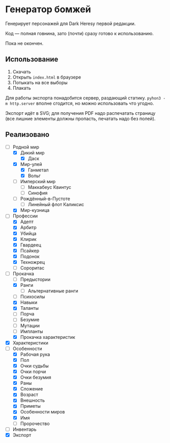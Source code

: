 # Генератор бомжей

Генерирует персонажей для Dark Heresy первой редакции.

Код — полная говнина, зато (почти) сразу готово к использованию.

Пока не окончен.

## Использование

 1. Скачать
 2. Открыть `index.html` в браузере
 3. Потыкать на все выборы
 4. Плакать

Для работы экспорта понадобится сервер, раздающий статику.
`pyhon3 -m http.server` вполне сгодится, но можно использовать
что угодно.

Экспорт идёт в SVG; для получения PDF надо распечатать страницу
(все лишние элементы должны пропасть, печатать надо без полей).

## Реализовано

 - [ ] Родной мир
   - [x] Дикий мир
     - [x] Даск
   - [x] Мир-улей
     - [x] Ганметал
     - [x] Вольг
   - [ ] Имперский мир
     - [ ] Маккабеус Квинтус
     - [ ] Синофия
   - [ ] Рождённый-в-Пустоте
     - [ ] Линейный флот Каликсис
   - [x] Мир-кузница
 - [ ] Профессии
   - [x] Адепт
   - [x] Арбитр
   - [x] Убийца
   - [x] Клирик
   - [x] Гвардеец
   - [X] Псайкер
   - [X] Подонок
   - [X] Техножрец
   - [ ] Сороритас
 - [ ] Прокачка
   - [ ] Предыстории
   - [X] Ранги
     - [ ] Альтернативные ранги
   - [ ] Психосилы
   - [x] Навыки
   - [x] Таланты
   - [ ] Порча
   - [ ] Безумие
   - [ ] Мутации
   - [ ] Импланты
   - [X] Прокачка характеристик
 - [x] Характеристики
 - [ ] Особенности
   - [x] Рабочая рука
   - [x] Пол
   - [x] Очки судьбы
   - [x] Очки порчи
   - [x] Очки безумия
   - [x] Раны
   - [x] Сложение
   - [x] Возраст
   - [x] Внешность
   - [x] Приметы
   - [x] Особенности миров
   - [x] Имя
   - [ ] Пророчество
 - [ ] Инвентарь
 - [x] Экспорт
